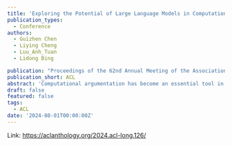 ```yaml
---
title: 'Exploring the Potential of Large Language Models in Computational Argumentation'
publication_types:
  - Conference
authors:
  - Guizhen Chen
  - Liying Cheng
  - Luu_Anh_Tuan
  - Lidong Bing

publication: "Proceedings of the 62nd Annual Meeting of the Association for Computational Linguistics"
publication_short: ACL
abstract: 'Computational argumentation has become an essential tool in various domains, including law, public policy, and artificial intelligence. It is an emerging research field in natural language processing that attracts increasing attention. Research on computational argumentation mainly involves two types of tasks: argument mining and argument generation. As large language models (LLMs) have demonstrated impressive capabilities in understanding context and generating natural language, it is worthwhile to evaluate the performance of LLMs on diverse computational argumentation tasks. This work aims to embark on an assessment of LLMs, such as ChatGPT, Flan models, and LLaMA2 models, in both zero-shot and few-shot settings. We organize existing tasks into six main categories and standardize the format of fourteen openly available datasets. In addition, we present a new benchmark dataset on counter speech generation that aims to holistically evaluate the end-to-end performance of LLMs on argument mining and argument generation. Extensive experiments show that LLMs exhibit commendable performance across most of the datasets, demonstrating their capabilities in the field of argumentation. Our analysis offers valuable suggestions for evaluating computational argumentation and its integration with LLMs in future research endeavors.'
draft: false
featured: false
tags:
  - ACL
date: '2024-08-01T00:00:00Z'
---
```

Link: https://aclanthology.org/2024.acl-long.126/